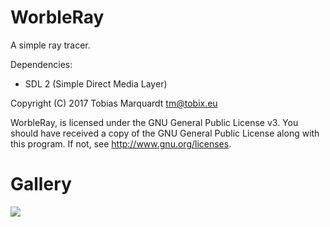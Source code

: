# WorbleRay

A simple ray tracer.

Dependencies:

* SDL 2 (Simple Direct Media Layer)


Copyright (C) 2017 Tobias Marquardt <tm@tobix.eu>

WorbleRay, is licensed under the GNU General Public License v3.
You should have received a copy of the GNU General Public License
along with this program. If not, see <http://www.gnu.org/licenses>.


# Gallery

![](http://worblehat.github.io/storage/rt-rendering-3.png)
